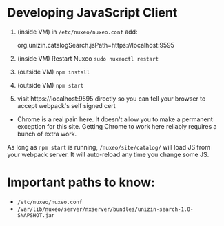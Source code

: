 
Developing JavaScript Client
============================

1. (inside VM) in `/etc/nuxeo/nuxeo.conf` add:

    org.unizin.catalogSearch.jsPath=https://localhost:9595

2. (inside VM) Restart Nuxeo `sudo nuxeoctl restart`
3. (outside VM) `npm install`
4. (outside VM) `npm start`
5. visit https://localhost:9595 directly so you can tell your browser to accept webpack's self signed cert
  * Chrome is a real pain here. It doesn't allow you to make a permanent exception for this site. Getting Chrome to work here reliably requires a bunch of extra work.

As long as `npm start` is running, `/nuxeo/site/catalog/` will load JS from your
webpack server. It will auto-reload any time you change some JS.



Important paths to know:
========================

* `/etc/nuxeo/nuxeo.conf`
* `/var/lib/nuxeo/server/nxserver/bundles/unizin-search-1.0-SNAPSHOT.jar`
